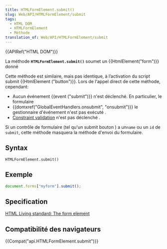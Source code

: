 ```yaml
---
title: HTMLFormElement.submit()
slug: Web/API/HTMLFormElement/submit
tags:
  - HTML DOM
  - HTMLFormElement
  - Méthode
translation_of: Web/API/HTMLFormElement/submit
---
```

{{APIRef("HTML DOM")}}

La méthode  **`HTMLFormElement.submit()`**  soumet un {{HtmlElement("form")}} donné

Cette méthode est similaire, mais pas identique, à l’activation du script submit {{HtmlElement ("button")}}. Lors de l'appel direct de cette méthode, cependant:

- Aucun événement {{event ("submit")}} n'est déclenché. En particulier, le formulaire
- {{domxref("GlobalEventHandlers.onsubmit", "onsubmit")}}  le gestionnaire d'événement n'est pas exécuté .
- [Constraint validation](/en-US/docs/Web/Guide/HTML/HTML5/Constraint_validation) n'est pas déclenché .

Si un contrôle de formulaire (tel qu'un  submit bouton ) a un`name` ou un `id` de `submit`, cette méthode masquera la méthode d'envoi du formulaire.

## Syntax

    HTMLFormElement.submit()

## Exemple

```js
document.forms["myform"].submit();
```

## Specification

[HTML Living standard: The form element](https://html.spec.whatwg.org/multipage/forms.html#the-form-element)

## Compatibilité des navigateurs

{{Compat("api.HTMLFormElement.submit")}}
